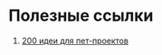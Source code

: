 # Полезные ссылки

1. [200 идеи для пет-проектов](https://dev.to/kishansheth/200-project-ideas-from-beginner-to-advanced-with-open-source-contributions-3g6a#104) 
